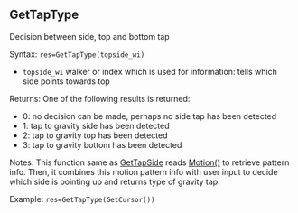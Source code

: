 ## GetTapType

Decision between side, top and bottom tap

Syntax: `res=GetTapType(topside_wi)`

* `topside_wi` walker or index which is used for information: tells which side points towards top

Returns: One of the following results is returned:

* 0: no decision can be made, perhaps no side tap has been detected
* 1: tap to gravity side has been detected
* 2: tap to gravity top has been detected
* 3: tap to gravity bottom has been detected

Notes: This function same as [GetTapSide](/api-native-functions/gettapside.md) reads [Motion()](/api-native-functions/motion.md) to retrieve pattern info. Then, it combines this motion pattern info with user input to decide which side is pointing up and returns type of gravity tap.

Example: `res=GetTapType(GetCursor())`

